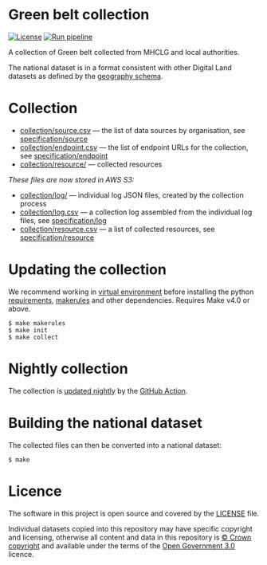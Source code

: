 # Green belt collection

[![License](https://img.shields.io/github/license/mashape/apistatus.svg)](https://github.com/digital-land/green-belt-collection/blob/master/LICENSE)
[![Run pipeline](https://github.com/digital-land/green-belt-collection/actions/workflows/run.yml/badge.svg)](https://github.com/digital-land/green-belt-collection/actions/workflows/run.yml)

A collection of Green belt collected from MHCLG and local authorities.

The national dataset is in a format consistent with other Digital Land datasets as defined by the [geography schema](https://digital-land.github.io/specification/schema/geography/).

# Collection

* [collection/source.csv](collection/source.csv) — the list of data sources by organisation, see [specification/source](https://digital-land.github.io/specification/schema/source/)
* [collection/endpoint.csv](collection/endpoint.csv) — the list of endpoint URLs for the collection, see [specification/endpoint](https://digital-land.github.io/specification/schema/endpoint)
* [collection/resource/](collection/resource/) — collected resources

*These files are now stored in AWS S3:*

* [collection/log/](https://files.planning.data.gov.uk/green-belt-collection/collection/log/) — individual log JSON files, created by the collection process
* [collection/log.csv](https://files.planning.data.gov.uk/green-belt-collection/collection/log.csv) — a collection log assembled from the individual log files, see [specification/log](https://files.planning.data.gov.uk/green-belt-collection/https://digital-land.github.io/specification/schema/log)
* [collection/resource.csv](https://files.planning.data.gov.uk/green-belt-collection/collection/resource.csv) — a list of collected resources, see [specification/resource](https://files.planning.data.gov.uk/green-belt-collection/https://digital-land.github.io/specification/schema/resource)

# Updating the collection

We recommend working in [virtual environment](http://docs.python-guide.org/en/latest/dev/virtualenvs/) before installing the python [requirements](requirements.txt), [makerules](https://github.com/digital-land/makerules) and other dependencies. Requires Make v4.0 or above.

    $ make makerules
    $ make init
    $ make collect

# Nightly collection

The collection is [updated nightly](https://github.com/digital-land/ZZZ/actions) by the [GitHub Action](.github/workflows/run.yml).

# Building the national dataset

The collected files can then be converted into a national dataset:

    $ make

# Licence

The software in this project is open source and covered by the [LICENSE](LICENSE) file.

Individual datasets copied into this repository may have specific copyright and licensing, otherwise all content and data in this repository is
[© Crown copyright](http://www.nationalarchives.gov.uk/information-management/re-using-public-sector-information/copyright-and-re-use/crown-copyright/)
and available under the terms of the [Open Government 3.0](https://www.nationalarchives.gov.uk/doc/open-government-licence/version/3/) licence.
